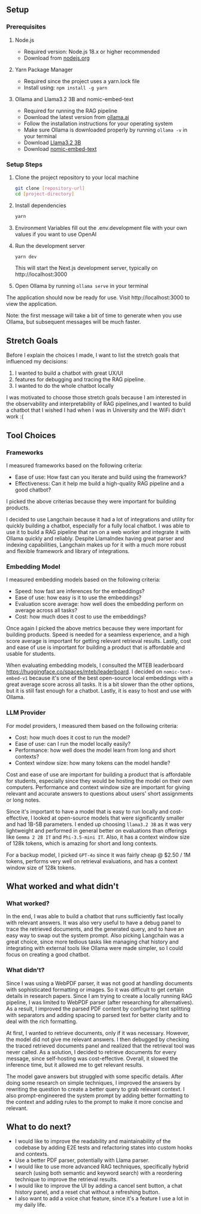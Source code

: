 ## Setup

### Prerequisites

1. Node.js

   - Required version: Node.js 18.x or higher recommended
   - Download from [nodejs.org](https://nodejs.org/)

2. Yarn Package Manager

   - Required since the project uses a yarn.lock file
   - Install using: `npm install -g yarn`

3. Ollama and Llama3.2 3B and nomic-embed-text

   - Required for running the RAG pipeline
   - Download the latest version from [ollama.ai](https://ollama.ai/)
   - Follow the installation instructions for your operating system
   - Make sure Ollama is downloaded properly by running `ollama -v` in your terminal
   - Download [Llama3.2 3B](https://ollama.com/library/llama3.2)
   - Download [nomic-embed-text](https://ollama.com/library/nomic-embed-text)

### Setup Steps

1. Clone the project repository to your local machine

   ```bash
   git clone [repository-url]
   cd [project-directory]
   ```

2. Install dependencies

   ```bash
   yarn
   ```

3. Environment Variables
fill out the .env.development file with your own values if you want to use OpenAI

4. Run the development server

   ```bash
   yarn dev
   ```

   This will start the Next.js development server, typically on http://localhost:3000


5. Open Ollama by running `ollama serve` in your terminal

The application should now be ready for use. Visit http://localhost:3000 to view the application.

Note: the first message will take a bit of time to generate when you use Ollama, but subsequent messages will be much faster.

## Stretch Goals

Before I explain the choices I made, I want to list the stretch goals that influenced my decisions:

1. I wanted to build a chatbot with great UX/UI
2. features for debugging and tracing the RAG pipeline.
3. I wanted to do the whole chatbot locally

I was motivated to choose those stretch goals because I am interested in the observability and interpretability of RAG pipelines,and I wanted to build a chatbot that I wished I had when I was in University and the WiFi didn't work :(

## Tool Choices

### Frameworks

I measured frameworks based on the following criteria:

- Ease of use: How fast can you iterate and build using the framework?
- Effectiveness: Can it help me build a high-quality RAG pipeline and a good chatbot?

I picked the above criterias because they were important for building products.

I decided to use Langchain because it had a lot of integrations and utility for quickly building a chatbot, especially for a fully local chatbot. I was able to use it to build a RAG pipeline that ran on a web worker and integrate it with Ollama quickly and reliably. Despite LlamaIndex having great parser and indexing capabilities, Langchain makes up for it with a much more robust and flexible framework and library of integrations.

### Embedding Model

I measured embedding models based on the following criteria:

- Speed: how fast are inferences for the embeddings?
- Ease of use: how easy is it to use the embeddings?
- Evaluation score average: how well does the embedding perform on average across all tasks?
- Cost: how much does it cost to use the embeddings?

Once again I picked the above metrics because they were important for building products. Speed is needed for a seamless experience, and a high score average is important for getting relevant retrieval results. Lastly, cost and ease of use is important for building a product that is affordable and usable for students.

When evaluating embedding models, I consulted the MTEB leaderboard https://huggingface.co/spaces/mteb/leaderboard. I decided on `nomic-text-embed-v1` because it's one of the best open-source local embeddings with a great average score across all tasks. It is a bit slower than the other options, but it is still fast enough for a chatbot. Lastly, it is easy to host and use with Ollama.

### LLM Provider

For model providers, I measured them based on the following criteria:

- Cost: how much does it cost to run the model?
- Ease of use: can I run the model locally easily?
- Performance: how well does the model learn from long and short contexts?
- Context window size: how many tokens can the model handle?

Cost and ease of use are important for building a product that is affordable for students, especially since they would be hosting the model on their own computers. Performance and context window size are important for giving relevant and accurate answers to questions about users' short assignments or long notes.

Since it's important to have a model that is easy to run locally and cost-effective, I looked at open-source models that were significantly smaller and had 1B-5B parameters. I ended up choosing `llama3.2 3B` as it was very lightweight and performed in general better on evaluations than offerings like `Gemma 2 2B IT` and `Phi-3.5-mini IT`. Also, it has a context window size of 128k tokens, which is amazing for short and long contexts.

For a backup model, I picked `GPT-4o` since it was fairly cheap @ $2.50 / 1M tokens, performs very well on retrieval evaluations, and has a context window size of 128k tokens.

## What worked and what didn't

### What worked?

In the end, I was able to build a chatbot that runs sufficiently fast locally with relevant answers. It was also very useful to have a debug panel to trace the retrieved documents, and the generated query, and to have an easy way to swap out the system prompt.
Also picking Langchain was a great choice, since more tedious tasks like managing chat history and integrating with external tools like Ollama were made simpler, so I could focus on creating a good chatbot.

### What didn't?

Since I was using a WebPDF parser, it was not good at handling documents with sophisticated formatting or images. So it was difficult to get certain details in research papers. Since I am trying to create a locally running RAG pipeline, I was limited to WebPDF parser (after researching for alternatives). As a result, I improved the parsed PDF content by configuring text splitting with separators and adding spacing to parsed text for better clarity and to deal with the rich formatting.

At first, I wanted to retrieve documents, only if it was necessary. However, the model did not give me relevant answers. I then debugged by checking the traced retrieved documents panel and realized that the retrieval tool was never called. As a solution, I decided to retrieve documents for every message, since self-hosting was cost-effective. Overall, it slowed the inference time, but it allowed me to get relevant results.

The model gave answers but struggled with some specific details. After doing some research on simple techniques, I improved the answers by rewriting the question to create a better query to grab relevant context. I also prompt-engineered the system prompt by adding better formatting to the context and adding rules to the prompt to make it more concise and relevant.

## What to do next?

- I would like to improve the readability and maintainability of the codebase by adding E2E tests and refactoring states into custom hooks and contexts.
- Use a better PDF parser, potentially with Llama parser.
- I would like to use more advanced RAG techniques, specifically hybrid search (using both semantic and keyword search) with a reordering technique to improve the retrieval results.
- I would like to improve the UI by adding a cancel sent button, a chat history panel, and a reset chat without a refreshing button.
- I also want to add a voice chat feature, since it's a feature I use a lot in my daily life.
